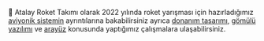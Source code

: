:electric_plug: Atalay Roket Takımı olarak 2022 yılında roket yarışması için hazırladığımız [aviyonik sistemin](https://github.com/atalayroket/atalay_aviyoniksistem) ayrıntılarına bakabilirsiniz ayrıca [donanım tasarımı](https://github.com/atalayroket/atalay_donanimtasarimi), [gömülü yazılımı](https://github.com/atalayroket/atalay_gomuluyazilim) ve [arayüz](https://github.com/atalayroket/atalay_arayuz) konusunda yaptığımız çalışmalara ulaşabilirsiniz.
